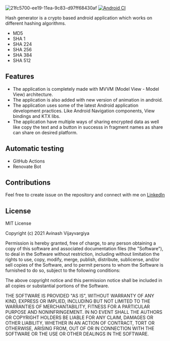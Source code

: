 ![21fc5700-ee19-11ea-9c83-d97ff68430af](https://user-images.githubusercontent.com/66490629/147833613-91b0f2af-05b4-457b-a0a5-ac3a096a9cc2.jpg)
[![Android CI](https://github.com/avinash14022002/hash-generator/actions/workflows/android.yml/badge.svg)](https://github.com/avinash14022002/hash-generator/actions/workflows/android.yml)




Hash generator is a crypto based android application which works on different hashing algorithms.
- MD5
- SHA 1
- SHA 224
- SHA 256
- SHA 384
- SHA 512

## Features
- The application is completely made with MVVM (Model View - Model View) architecture.
- The application is also added with new version of animation in android.
- The application uses some of the latest Android application development practices. Like Android Navigation components, View bindings and KTX libs.
- The application have multiple ways of sharing encrypted data as well like copy the text and a button in successs in fragment names as share can share on desired platform.

## Automatic testing
- GitHub Actions
- Renovate Bot

## Contributions
Feel free to create issue on the repository and connect with me on [LinkedIn](https://www.linkedin.com/in/avinash14022002/)

## License
MIT License

Copyright (c) 2021 Avinash Vijayvargiya

Permission is hereby granted, free of charge, to any person obtaining a copy
of this software and associated documentation files (the "Software"), to deal
in the Software without restriction, including without limitation the rights
to use, copy, modify, merge, publish, distribute, sublicense, and/or sell
copies of the Software, and to permit persons to whom the Software is
furnished to do so, subject to the following conditions:

The above copyright notice and this permission notice shall be included in all
copies or substantial portions of the Software.

THE SOFTWARE IS PROVIDED "AS IS", WITHOUT WARRANTY OF ANY KIND, EXPRESS OR
IMPLIED, INCLUDING BUT NOT LIMITED TO THE WARRANTIES OF MERCHANTABILITY,
FITNESS FOR A PARTICULAR PURPOSE AND NONINFRINGEMENT. IN NO EVENT SHALL THE
AUTHORS OR COPYRIGHT HOLDERS BE LIABLE FOR ANY CLAIM, DAMAGES OR OTHER
LIABILITY, WHETHER IN AN ACTION OF CONTRACT, TORT OR OTHERWISE, ARISING FROM,
OUT OF OR IN CONNECTION WITH THE SOFTWARE OR THE USE OR OTHER DEALINGS IN THE
SOFTWARE.
